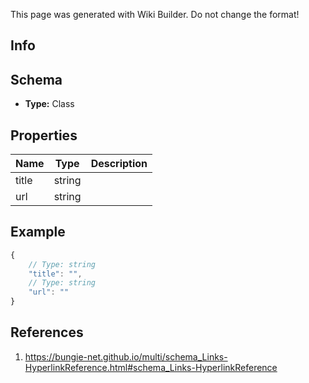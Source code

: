 <span class="wiki-builder">This page was generated with Wiki Builder. Do not change the format!</span>

## Info

## Schema
* **Type:** Class

## Properties
Name | Type | Description
---- | ---- | -----------
title | string | 
url | string | 

## Example
```javascript
{
    // Type: string
    "title": "",
    // Type: string
    "url": ""
}

```

## References
1. https://bungie-net.github.io/multi/schema_Links-HyperlinkReference.html#schema_Links-HyperlinkReference
